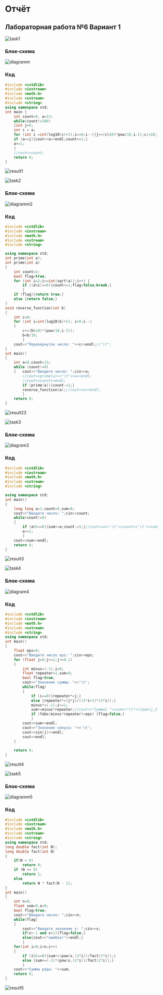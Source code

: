# Отчёт
## Лабораторная работа №6 Вариант 1


![task1](1.jpeg)
### Блок-схема
![diagramm](diagram.png)
### Код
```cpp
#include <cstdlib>
#include <iostream>
#include <math.h>
#include <sstream>
#include <string>
using namespace std;
int main {
	int count=0, a=13;
	while(count!=100)
	{int j=0;
	int c = a;
	for (int i =int(log10(c)+1);i>=0;i--){j+=(c%10)*pow(10,i-1);c/=10;}
	if (a==j){cout<<a<<endl;count+=1;}
	a+=1;
	}
	//cout<<count;
	return 0; 
}	
```
![result1](result1.png)

![task2](2.jpeg)

### Блок-схема
![diagramm2](diagram2.png)

### Код
```cpp
#include <cstdlib>
#include <iostream>
#include <math.h>
#include <sstream>
#include <string>

using namespace std;
int prime(int a);
int prime(int a)
{
	int count=2;
	bool flag=true;
	for (int i=2;i<=int(sqrt(a));i++) {
		if ((a%i)==0){count+=1;flag=false;break;}
		}
	if (flag){return true;}
	else {return false;}
}
void reverse_function(int b)
{
	int c=0;
	for (int i=int(log10(b)+1); i>0;i--)
	{
		c+=(b%10)*(pow(10,i-1));
		b=b/10;
		}
	cout<<"Перевернутое число: "<<c<<endl;//"\t";	
}
int main()
{
	int a=0,count=13;
	while (count!=0)
	{	cout<<"Введите число: ";cin>>a;
		//cout<<prime(a)<<"\t"<<a<<endl;
		//cout<<count<<endl;
		if (prime(a)){count-=1;}
		reverse_function(a);//cout<<a<<endl;
		}
	return 0; 
}	
```
![result23](result23.png)

![task3](3.jpeg)
### Блок-схема
![diagram3](diagram3.png)
### Код
```cpp
#include <cstdlib>
#include <iostream>
#include <math.h>
#include <sstream>
#include <string>

using namespace std;
int main()
{
	long long a=1,count=0,sum=0;
	cout<<"Введите число: ";cin>>count;
	while(count!=0)
	{
		if (a%5==0){sum+=a;count-=1;}//cout<<a<<'\t'<<count<<'\t'<<sum<<endl;}
		a+=1;
		}
	cout<<sum<<endl;
	return 0; 
}
```
![result3](result3.png)

![task4](4.jpeg)

### Блок-схема
![diagram4](diagram4.png)

### Код
```cpp
#include <cstdlib>
#include <iostream>
#include <math.h>
#include <sstream>
#include <string>
using namespace std;
int main()
{
	float eps=0;
	cout<<"Введите число eps: ";cin>>eps;
	for (float j=0;j<=1;j+=0.1)
	{
		int minus=(-1),i=0;
		float repeater=1,sum=0;
		bool flag=true;
		cout<<"Значение суммы: "<<'\t';
		while(flag)
		{
			if (i==0){repeater*=j;}
			else {repeater*=(j*j)/((2*i+1)*(2*i));}
			minus*=(-1);i+=1;
			sum+=minus*repeater;//cout<<"Сумма1 "<<sum<<"\t"<<(pow(j,2*i+1))<<" РЕПИТЕР "<<repeater<<endl;
			if (fabs(minus*repeater)<eps) {flag=false;}
			}
		cout<<sum<<endl;
		cout<<"Значение синуса: "<<'\t';
		cout<<sin(j)<<endl;
		cout<<endl;
	}
	
	return 0; 
}
```
![result4](result4.png)

![task5](5.jpeg)
### Блок-схема
![diagramm5](diagram5.png)
### Код
```cpp
#include <cstdlib>
#include <iostream>
#include <math.h>
#include <sstream>
#include <string>
using namespace std;
long double fact(int N);
long double fact(int N)
{
    if(N < 0)
        return 0; 
    if (N == 0)
        return 1;
    else
        return N * fact(N - 1);
}
int main()
{
	int n=0;
	float sum=0,x=0;
	bool flag=true;
	cout<<"Введите число: ";cin>>n;
	while(flag)
	{
		cout<<"Введите значение x: ";cin>>x;
		if(x>-1 and x<1){flag=false;}
		else{cout<<"ошибка!"<<endl;}
		}
	for(int i=0;i<n;i++)
	{
		if (i%2==0){sum+=(pow(x,(2*i))/fact(2*i));}
		else {sum+=(-1)*(pow(x,(2*i))/fact(2*i));}
		}
	cout<<"Сумма ряда: "<<sum;
	return 0;
}
```
![result5](result5.png)
